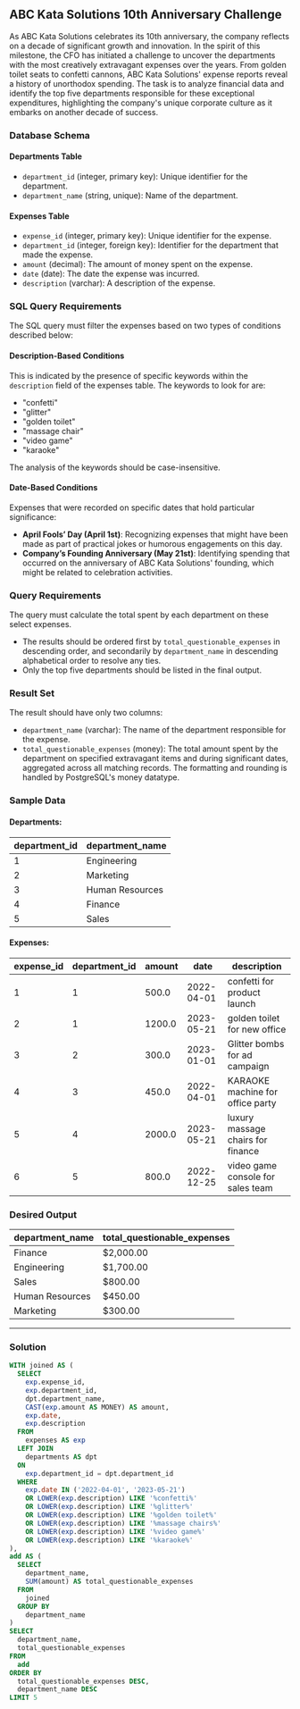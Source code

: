 ## ABC Kata Solutions 10th Anniversary Challenge

As ABC Kata Solutions celebrates its 10th anniversary, the company reflects on a decade of significant growth and innovation. In the spirit of this milestone, the CFO has initiated a challenge to uncover the departments with the most creatively extravagant expenses over the years. From golden toilet seats to confetti cannons, ABC Kata Solutions' expense reports reveal a history of unorthodox spending. The task is to analyze financial data and identify the top five departments responsible for these exceptional expenditures, highlighting the company's unique corporate culture as it embarks on another decade of success.

### Database Schema

#### Departments Table

- `department_id` (integer, primary key): Unique identifier for the department.
- `department_name` (string, unique): Name of the department.

#### Expenses Table

- `expense_id` (integer, primary key): Unique identifier for the expense.
- `department_id` (integer, foreign key): Identifier for the department that made the expense.
- `amount` (decimal): The amount of money spent on the expense.
- `date` (date): The date the expense was incurred.
- `description` (varchar): A description of the expense.

### SQL Query Requirements

The SQL query must filter the expenses based on two types of conditions described below:

#### Description-Based Conditions

This is indicated by the presence of specific keywords within the `description` field of the expenses table. The keywords to look for are:

- "confetti"
- "glitter"
- "golden toilet"
- "massage chair"
- "video game"
- "karaoke"

The analysis of the keywords should be case-insensitive.

#### Date-Based Conditions

Expenses that were recorded on specific dates that hold particular significance:

- **April Fools’ Day (April 1st)**: Recognizing expenses that might have been made as part of practical jokes or humorous engagements on this day.
- **Company’s Founding Anniversary (May 21st)**: Identifying spending that occurred on the anniversary of ABC Kata Solutions' founding, which might be related to celebration activities.

### Query Requirements

The query must calculate the total spent by each department on these select expenses.

- The results should be ordered first by `total_questionable_expenses` in descending order, and secondarily by `department_name` in descending alphabetical order to resolve any ties.
- Only the top five departments should be listed in the final output.

### Result Set

The result should have only two columns:

- `department_name` (varchar): The name of the department responsible for the expense.
- `total_questionable_expenses` (money): The total amount spent by the department on specified extravagant items and during significant dates, aggregated across all matching records. The formatting and rounding is handled by PostgreSQL's money datatype.

### Sample Data

#### Departments:

| department_id | department_name     |
|---------------|---------------------|
| 1             | Engineering         |
| 2             | Marketing           |
| 3             | Human Resources     |
| 4             | Finance             |
| 5             | Sales               |

#### Expenses:

| expense_id | department_id | amount | date       | description                           |
|------------|---------------|--------|------------|---------------------------------------|
| 1          | 1             | 500.0  | 2022-04-01 | confetti for product launch           |
| 2          | 1             | 1200.0 | 2023-05-21 | golden toilet for new office          |
| 3          | 2             | 300.0  | 2023-01-01 | Glitter bombs for ad campaign         |
| 4          | 3             | 450.0  | 2022-04-01 | KARAOKE machine for office party      |
| 5          | 4             | 2000.0 | 2023-05-21 | luxury massage chairs for finance     |
| 6          | 5             | 800.0  | 2022-12-25 | video game console for sales team     |

### Desired Output

| department_name | total_questionable_expenses |
|-----------------|-----------------------------|
| Finance         | $2,000.00                   |
| Engineering     | $1,700.00                   |
| Sales           | $800.00                     |
| Human Resources | $450.00                     |
| Marketing       | $300.00                     |

---

### Solution

```sql
WITH joined AS (
  SELECT
    exp.expense_id,
    exp.department_id,
    dpt.department_name,
    CAST(exp.amount AS MONEY) AS amount,
    exp.date,
    exp.description
  FROM
    expenses AS exp
  LEFT JOIN
    departments AS dpt
  ON
    exp.department_id = dpt.department_id
  WHERE
    exp.date IN ('2022-04-01', '2023-05-21')
    OR LOWER(exp.description) LIKE '%confetti%'
    OR LOWER(exp.description) LIKE '%glitter%'
    OR LOWER(exp.description) LIKE '%golden toilet%'
    OR LOWER(exp.description) LIKE '%massage chairs%'
    OR LOWER(exp.description) LIKE '%video game%'
    OR LOWER(exp.description) LIKE '%karaoke%'
),
add AS (
  SELECT
    department_name,
    SUM(amount) AS total_questionable_expenses
  FROM
    joined
  GROUP BY
    department_name
)
SELECT
  department_name,
  total_questionable_expenses
FROM
  add
ORDER BY
  total_questionable_expenses DESC,
  department_name DESC
LIMIT 5
```
